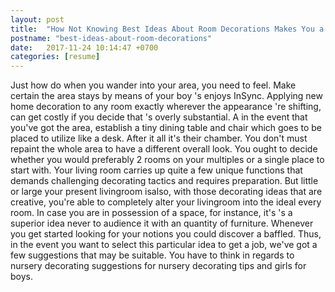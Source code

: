 ```yaml
---
layout: post
title:  "How Not Knowing Best Ideas About Room Decorations Makes You a Rooki"
postname: "best-ideas-about-room-decorations"
date:   2017-11-24 10:14:47 +0700
categories: [resume]
---
```

Just how do when you wander into your area, you need to feel. Make certain the area stays by means of your boy 's enjoys InSync. Applying new home decoration to any room exactly wherever the appearance 're shifting, can get costly if you decide that 's overly substantial. A in the event that you've got the area, establish a tiny dining table and chair which goes to be placed to utilize like a desk. After it all it's their chamber. You don't must repaint the whole area to have a different overall look. You ought to decide whether you would preferably 2 rooms on your multiples or a single place to start with. Your living room carries up quite a few unique functions that demands challenging decorating tactics and requires preparation. But little or large your present livingroom isalso, with those decorating ideas that are creative, you're able to completely alter your livingroom into the ideal every room. In case you are in possession of a space, for instance, it's 's a superior idea never to audience it with an quantity of furniture. Whenever you get started looking for your notions you could discover a baffled. Thus, in the event you want to select this particular idea to get a job, we've got a few suggestions that may be suitable. You have to think in regards to nursery decorating suggestions for nursery decorating tips and girls for boys.
